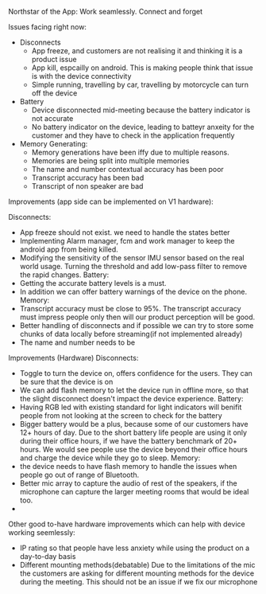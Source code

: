 Northstar of the App: Work seamlessly. Connect and forget

Issues facing right now:
- Disconnects
	- App freeze, and customers are not realising it and thinking it is a product issue
	- App kill, espcailly on android. This is making people think that issue is with the device connectivity
	- Simple running, travelling by car, travelling by motorcycle can turn off the device
- Battery
	- Device disconnected mid-meeting because the battery indicator is not accurate
	- No battery indicator on the device, leading to batteyr anxeity for the customer and they have to check in the application frequently
- Memory Generating:
	- Memory generations have been iffy due to multiple reasons.
	- Memories are being split into multiple memories
	- The name and number contextual accuracy has been poor
	- Transcript accuracy has been bad
	- Transcript of non speaker are bad

Improvements (app side can be implemented on V1 hardware):

Disconnects: 
- App freeze should not exist. we need to handle the states better
- Implementing Alarm manager, fcm and work manager to keep the android app from being killed.
- Modifying the sensitivity of the sensor IMU sensor based on the real world usage. Turning the threshold and add low-pass filter to remove the rapid changes.
Battery:
- Getting the accurate battery levels is a must.
- In addition we can offer battery warnings of the device on the phone.
Memory:
- Transcript accuracy must be close to 95%. The transcript accuracy must impress people only then will our product perception will be good.
- Better handling of disconnects and if possible we can try to store some chunks of data locally before streaming(if not implemented already)
- The name and number needs to be 

Improvements (Hardware)
Disconnects:
- Toggle to turn the device on, offers confidence for the users. They can be sure that the device is on
- We can add flash memory to let the device run in offline more, so that the slight disconnect doesn't impact the device experience.
Battery:
- Having RGB led with existing standard for light indicators will benifit people from not looking at the screen to check for the battery
- Bigger battery would be a plus, because some of our customers have 12+ hours of day. Due to the short battery life people are using it only during their office hours, if we have the battery benchmark of 20+ hours. We would see people use the device beyond their office hours and charge the device while they go to sleep.
Memory:
- the device needs to have flash memory to handle the issues when people go out of range of Bluetooth.
- Better mic array to capture the audio of rest of the speakers, if the microphone can capture the larger meeting rooms that would be ideal too.
- 

Other good to-have hardware improvements which can help with device working seemlessly:
- IP rating so that people have less anxiety while using the product on a day-to-day basis
- Different mounting methods(debatable) Due to the limitations of the mic the customers are asking for different mounting methods for the device during the meeting. This should not be an issue if we fix our microphone

